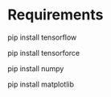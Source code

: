 # Requirements


pip install tensorflow

pip install tensorforce

pip install numpy

pip install matplotlib

